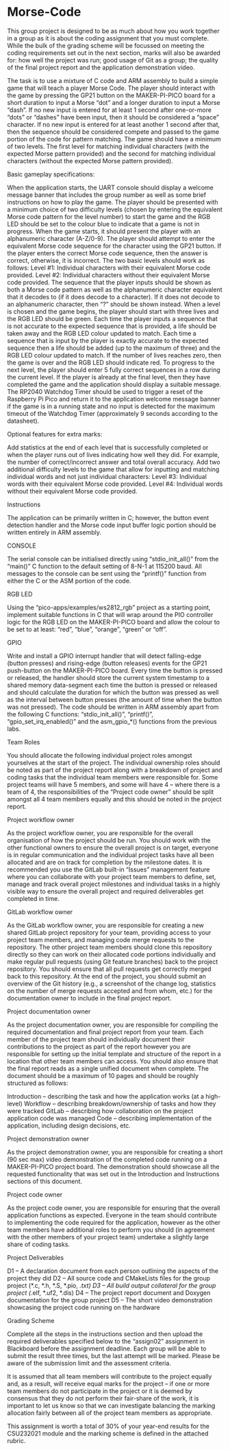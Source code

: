 # Morse-Code
This group project is designed to be as much about how you work together in a group as it is about the coding assignment that you must complete. While the bulk of the grading scheme will be focussed on meeting the coding requirements set out in the next section, marks will also be awarded for: how well the project was run; good usage of Git as a group; the quality of the final project report and the application demonstration video.

The task is to use a mixture of C code and ARM assembly to build a simple game that will teach a player Morse Code. The player should interact with the game by pressing the GP21 button on the MAKER-PI-PICO board for a short duration to input a Morse “dot” and a longer duration to input a Morse “dash”. If no new input is entered for at least 1 second after one-or-more “dots” or “dashes” have been input, then it should be considered a “space” character. If no new input is entered for at least another 1 second after that, then the sequence should be considered compete and passed to the game portion of the code for pattern matching. The game should have a minimum of two levels. The first level for matching individual characters (with the expected Morse pattern provided) and the second for matching individual characters (without the expected Morse pattern provided).



Basic gameplay specifications:

When the application starts, the UART console should display a welcome message banner that includes the group number as well as some brief instructions on how to play the game. The player should be presented with a minimum choice of two difficulty levels (chosen by entering the equivalent Morse code pattern for the level number) to start the game and the RGB LED should be set to the colour blue to indicate that a game is not in progress.
When the game starts, it should present the player with an alphanumeric character (A-Z/0-9). The player should attempt to enter the equivalent Morse code sequence for the character using the GP21 button. If the player enters the correct Morse code sequence, then the answer is correct, otherwise, it is incorrect.
The two basic levels should work as follows:
Level #1: Individual characters with their equivalent Morse code provided.
Level #2: Individual characters without their equivalent Morse code provided.
The sequence that the player inputs should be shown as both a Morse code pattern as well as the alphanumeric character equivalent that it decodes to (if it does decode to a character). If it does not decode to an alphanumeric character, then “?” should be shown instead.
When a level is chosen and the game begins, the player should start with three lives and the RGB LED should be green.
Each time the player inputs a sequence that is not accurate to the expected sequence that is provided, a life should be taken away and the RGB LED colour updated to match.
Each time a sequence that is input by the player is exactly accurate to the expected sequence then a life should be added (up to the maximum of three) and the RGB LED colour updated to match.
If the number of lives reaches zero, then the game is over and the RGB LED should indicate red.
To progress to the next level, the player should enter 5 fully correct sequences in a row during the current level. If the player is already at the final level, then they have completed the game and the application should display a suitable message.
The RP2040 Watchdog Timer should be used to trigger a reset of the Raspberry Pi Pico and return it to the application welcome message banner if the game is in a running state and no input is detected for the maximum timeout of the Watchdog Timer (approximately 9 seconds according to the datasheet).
 

Optional features for extra marks:

Add statistics at the end of each level that is successfully completed or when the player runs out of lives indicating how well they did. For example, the number of correct/incorrect answer and total overall accuracy.
Add two additional difficulty levels to the game that allow for inputting and matching individual words and not just individual characters:
Level #3: Individual words with their equivalent Morse code provided.
Level #4: Individual words without their equivalent Morse code provided.


Instructions

The application can be primarily written in C; however, the button event detection handler and the Morse code input buffer logic portion should be written entirely in ARM assembly.

 

CONSOLE

The serial console can be initialised directly using “stdio_init_all()” from the “main()”  C function to the default setting of 8-N-1 at 115200 baud. All messages to the console can be sent using the “printf()” function from either the C or the ASM portion of the code.

 

RGB LED

Using the “pico-apps/examples/ws2812_rgb” project as a starting point, implement suitable functions in C that will wrap around the PIO controller logic for the RGB LED on the MAKER-PI-PICO board and allow the colour to be set to at least: “red”, “blue”, “orange”, “green” or “off”.

 

GPIO

Write and install a GPIO interrupt handler that will detect falling-edge (button presses) and rising-edge (button releases) events for the GP21 push-button on the MAKER-PI-PICO board. Every time the button is pressed or released, the handler should store the current system timestamp to a shared memory data-segment each time the button is pressed or released and should calculate the duration for which the button was pressed as well as the interval between button presses (the amount of time when the button was not pressed). The code should be written in ARM assembly apart from the following C functions: “stdio_init_all()”, “printf()”, “gpio_set_irq_enabled()” and the asm_gpio_*() functions from the previous labs.



Team Roles

You should allocate the following individual project roles amongst yourselves at the start of the project. The individual ownership roles should be noted as part of the project report along with a breakdown of project and coding tasks that the individual team members were responsible for. Some project teams will have 5 members, and some will have 4 – where there is a team of 4, the responsibilities of the “Project code owner” should be split amongst all 4 team members equally and this should be noted in the project report.

 

Project workflow owner

As the project workflow owner, you are responsible for the overall organisation of how the project should be run.  You should work with the other functional owners to ensure the overall project is on target, everyone is in regular communication and the individual project tasks have all been allocated and are on track for completion by the milestone dates. It is recommended you use the GitLab built-in “Issues” management feature where you can collaborate with your project team members to define, set, manage and track overall project milestones and individual tasks in a highly visible way to ensure the overall project and required deliverables get completed in time.



GitLab workflow owner

As the GitLab workflow owner, you are responsible for creating a new shared GitLab project repository for your team, providing access to your project team members, and managing code merge requests to the repository. The other project team members should clone this repository directly so they can work on their allocated code portions individually and make regular pull requests (using Git feature branches) back to the project repository. You should ensure that all pull requests get correctly merged back to this repository.  At the end of the project, you should submit an overview of the Git history (e.g., a screenshot of the change log, statistics on the number of merge requests accepted and from whom, etc.) for the documentation owner to include in the final project report.

 

Project documentation owner

As the project documentation owner, you are responsible for compiling the required documentation and final project report from your team. Each member of the project team should individually document their contributions to the project as part of the report however you are responsible for setting up the initial template and structure of the report in a location that other team members can access. You should also ensure that the final report reads as a single unified document when complete. The document should be a maximum of 10 pages and should be roughly structured as follows:

Introduction – describing the task and how the application works (at a high-level)
Workflow – describing breakdown/ownership of tasks and how they were tracked
GitLab – describing how collaboration on the project application code was managed
Code – describing implementation of the application, including design decisions, etc.
 

Project demonstration owner

As the project demonstration owner, you are responsible for creating a short (90 sec max) video demonstration of the completed code running on a MAKER-PI-PICO project board. The demonstration should showcase all the requested functionality that was set out in the Introduction and Instructions sections of this document.

 

Project code owner

As the project code owner, you are responsible for ensuring that the overall application functions as expected. Everyone in the team should contribute to implementing the code required for the application, however as the other team members have additional roles to perform you should (in agreement with the other members of your project team) undertake a slightly large share of coding tasks.

Project Deliverables

D1 – A declaration document from each person outlining the aspects of the project they did
D2 – All source code and CMakeLists files for the group project (*.c, *.h, *.S, *.pio, *.txt)
D3 – All build output collateral for the group project (*.elf, *.uf2, *.dis)
D4 – The project report document and Doxygen documentation for the group project
D5 – The short video demonstration showcasing the project code running on the hardware


Grading Scheme

Complete all the steps in the instructions section and then upload the required deliverables specified below to the “assign02” assignment in Blackboard before the assignment deadline. Each group will be able to submit the result three times, but the last attempt will be marked. Please be aware of the submission limit and the assessment criteria. 

It is assumed that all team members will contribute to the project equally and, as a result, will receive equal marks for the project – if one or more team members do not participate in the project or it is deemed by consensus that they do not perform their fair-share of the work, it is important to let us know so that we can investigate balancing the marking allocation fairly between all of the project team members as appropriate.

This assignment is worth a total of 30% of your year-end results for the CSU232021 module and the marking scheme is defined in the attached rubric.

